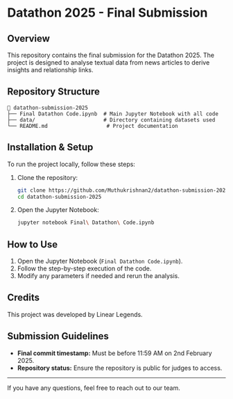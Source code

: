 # Datathon 2025 - Final Submission

## Overview
This repository contains the final submission for the Datathon 2025. The project is designed to analyse textual data from news articles to derive insights and relationship links.

## Repository Structure
```
📂 datathon-submission-2025
├── Final Datathon Code.ipynb  # Main Jupyter Notebook with all code
├── data/                      # Directory containing datasets used
└── README.md                   # Project documentation
```

## Installation & Setup
To run the project locally, follow these steps:

1. Clone the repository:
   ```bash
   git clone https://github.com/Muthukrishnan2/datathon-submission-2025
   cd datathon-submission-2025
   ```
2. Open the Jupyter Notebook:
   ```bash
   jupyter notebook Final\ Datathon\ Code.ipynb
   ```

## How to Use
1. Open the Jupyter Notebook (`Final Datathon Code.ipynb`).
2. Follow the step-by-step execution of the code.
3. Modify any parameters if needed and rerun the analysis.

## Credits
This project was developed by Linear Legends.


## Submission Guidelines
- **Final commit timestamp:** Must be before 11:59 AM on 2nd February 2025.
- **Repository status:** Ensure the repository is public for judges to access.

---
If you have any questions, feel free to reach out to our team.
